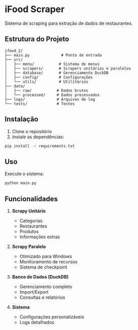 # iFood Scraper

Sistema de scraping para extração de dados de restaurantes.

## Estrutura do Projeto

```
ifood_2/
├── main.py              # Ponto de entrada
├── src/
│   ├── menu/           # Sistema de menus
│   ├── scrapers/       # Scrapers unitários e paralelos
│   ├── database/       # Gerenciamento DuckDB
│   ├── config/         # Configurações
│   └── utils/          # Utilitários
├── data/
│   ├── raw/           # Dados brutos
│   └── processed/     # Dados processados
├── logs/              # Arquivos de log
└── tests/             # Testes
```

## Instalação

1. Clone o repositório
2. Instale as dependências:
```bash
pip install -r requirements.txt
```

## Uso

Execute o sistema:
```bash
python main.py
```

## Funcionalidades

1. **Scrapy Unitário**
   - Categorias
   - Restaurantes
   - Produtos
   - Informações extras

2. **Scrapy Paralelo**
   - Otimizado para Windows
   - Monitoramento de recursos
   - Sistema de checkpoint

3. **Banco de Dados (DuckDB)**
   - Gerenciamento completo
   - Import/Export
   - Consultas e relatórios

4. **Sistema**
   - Configurações personalizáveis
   - Logs detalhados